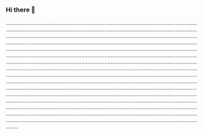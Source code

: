### Hi there 👋

........................................................................................................................................................................................................................................................................................................................................................................................................................................................................................................................................................................................................................................................................................................................................................................................................................................................................................................................................................................................................................................................................................................................................................................................................................................................................................................................................................................................................................................................................................................................................................................................................................................................................................................................................................................................................................................................................................................................................................................................................................................................................